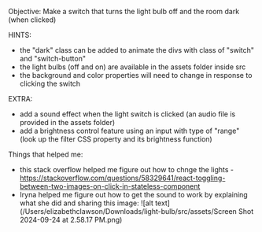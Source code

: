 Objective: Make a switch that turns the light bulb off and the room dark (when clicked)

HINTS: 
- the "dark" class can be added to animate the divs with class of "switch" and "switch-button" 
- the light bulbs (off and on) are available in the assets folder inside src
- the background and color properties will need to change in response to clicking the switch

EXTRA:
- add a sound effect when the light switch is clicked (an audio file is provided in the assets folder)
- add a brightness control feature using an input with type of "range" (look up the filter CSS property and its brightness function)

Things that helped me: 

- this stack overflow helped me figure out how to chnge the lights - https://stackoverflow.com/questions/58329641/react-toggling-between-two-images-on-click-in-stateless-component 
- Iryna helped me figure out how to get the sound to work by explaining what she did and sharing this image: ![alt text](/Users/elizabethclawson/Downloads/light-bulb/src/assets/Screen Shot 2024-09-24 at 2.58.17 PM.png)